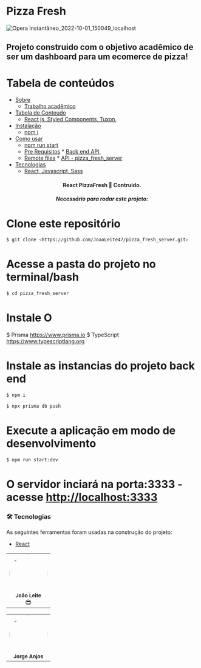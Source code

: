 # Pizza Fresh

![Opera Instantâneo_2022-10-01_150049_localhost](https://user-images.githubusercontent.com/100146681/193423632-bceea7ee-afae-4e17-a68a-5befd0efc2c3.png)


## Projeto construido com o objetivo acadêmico de ser um dashboard para um ecomerce de pizza!

Tabela de conteúdos
=================
<!--ts-->
   * [Sobre](#)
       * [Trabalho acadêmico](#)
   * [Tabela de Conteudo](#tabela-de-conteudo)
        * [React js, Styled Components, Tuxon, ](#tabela-de-conteudo)
   * [Instalação](#instalacao)
       * [npm i](#instalacao)
   * [Como usar](#como-usar)
   	   * [npm run start](#como-usar)
      * [Pre Requisitos](#pre-requisitos)
              * [Back end API,](#pre-requisitos)
      * [Remote files](#remote-files)
              * [API - pizza_fresh_server](#remote-files)
   * [Tecnologias](#tecnologias)
      * [React, Javascript, Sass](#tecnologias)
   
<!--te-->

<h4 align="center"> 
	  React PizzaFresh 🚀 Contruido.  
</h4>

<h5 align="center">Necessário para rodar este projeto:</h5>

# Clone este repositório
```bash
$ git clone <https://github.com/JoaoLeite47/pizza_fresh_server.git>
```

# Acesse a pasta do projeto no terminal/bash
```bash
$ cd pizza_fresh_server
```

# Instale O 
$ Prisma <https://www.prisma.io>
$ TypeScript <https://www.typescriptlang.org>

# Instale as instancias do projeto back end
```bash
$ npm i
```
```bash
$ npx prisma db push
```

# Execute a aplicação em modo de desenvolvimento
```bash
$ npm run start:dev
```

# O servidor inciará na porta:3333 - acesse <http://localhost:3333> 

### 🛠 Tecnologias
As seguintes ferramentas foram usadas na construção do projeto:
- [React](https://pt-br.reactjs.org/)

<table>
  <tr>
    <td align="center"><img style="border-radius: 50%;" src="https://avatars.githubusercontent.com/u/100146681?v=4" width="100px;" alt=""/><br /><sub><b>João Leite</b></sub></a><br />😎</a></td>
    </tr>
</table>
<table>
  <tr>
    <td align="center"><img style="border-radius: 50%;" src="https://avatars.githubusercontent.com/u/103685560?v=4" width="100px;" alt=""/><br /><sub><b>Jorge Anjos</b></sub></a><br /></a></td>
        </tr>
</table>

